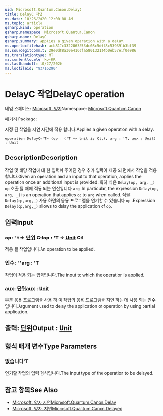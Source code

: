 ```yaml
---
uid: Microsoft.Quantum.Canon.DelayC
title: DelayC 작업
ms.date: 10/26/2020 12:00:00 AM
ms.topic: article
qsharp.kind: operation
qsharp.namespace: Microsoft.Quantum.Canon
qsharp.name: DelayC
qsharp.summary: Applies a given operation with a delay.
ms.openlocfilehash: acb817c3322063353dc08c5d6f8c539391b3bf39
ms.sourcegitcommit: 29e0d88a30e4166fa580132124b0eb57e1f0e986
ms.translationtype: MT
ms.contentlocale: ko-KR
ms.lasthandoff: 10/27/2020
ms.locfileid: "92716290"
---
```

# <a name="delayc-operation"></a><span data-ttu-id="ba062-102">DelayC 작업</span><span class="sxs-lookup"><span data-stu-id="ba062-102">DelayC operation</span></span>

<span data-ttu-id="ba062-103">네임 스페이스: [Microsoft. 양자](xref:Microsoft.Quantum.Canon)</span><span class="sxs-lookup"><span data-stu-id="ba062-103">Namespace: [Microsoft.Quantum.Canon](xref:Microsoft.Quantum.Canon)</span></span>

<span data-ttu-id="ba062-104">패키지 [](https://nuget.org/packages/)</span><span class="sxs-lookup"><span data-stu-id="ba062-104">Package: [](https://nuget.org/packages/)</span></span>


<span data-ttu-id="ba062-105">지정 된 작업을 지연 시간에 적용 합니다.</span><span class="sxs-lookup"><span data-stu-id="ba062-105">Applies a given operation with a delay.</span></span>

```qsharp
operation DelayC<'T> (op : ('T => Unit is Ctl), arg : 'T, aux : Unit) : Unit
```


## <a name="description"></a><span data-ttu-id="ba062-106">Description</span><span class="sxs-lookup"><span data-stu-id="ba062-106">Description</span></span>

<span data-ttu-id="ba062-107">작업 및 해당 작업에 대 한 입력이 주어진 경우 추가 입력이 제공 되 면에서 작업을 적용 합니다.</span><span class="sxs-lookup"><span data-stu-id="ba062-107">Given an operation and an input to that operation, applies the operation once an additional input is provided.</span></span>
<span data-ttu-id="ba062-108">특히 식은 `Delay(op, arg, _)` `op` 호출 될 때에 적용 되는 연산입니다 `arg` .</span><span class="sxs-lookup"><span data-stu-id="ba062-108">In particular, the expression `Delay(op, arg, _)` is an operation that applies `op` to `arg` when called.</span></span>
<span data-ttu-id="ba062-109">식을 `Delay(op,arg,_)` 사용 하면의 응용 프로그램을 연기할 수 있습니다 `op` .</span><span class="sxs-lookup"><span data-stu-id="ba062-109">Expression `Delay(op,arg,_)` allows to delay the application of `op`.</span></span>

## <a name="input"></a><span data-ttu-id="ba062-110">입력</span><span class="sxs-lookup"><span data-stu-id="ba062-110">Input</span></span>

### <a name="op--t--unit-ctl"></a><span data-ttu-id="ba062-111">op: ' t => [단위](xref:microsoft.quantum.lang-ref.unit) Ctl</span><span class="sxs-lookup"><span data-stu-id="ba062-111">op : 'T => [Unit](xref:microsoft.quantum.lang-ref.unit) Ctl</span></span>

<span data-ttu-id="ba062-112">적용 될 작업입니다.</span><span class="sxs-lookup"><span data-stu-id="ba062-112">An operation to be applied.</span></span>


### <a name="arg--t"></a><span data-ttu-id="ba062-113">인수: ' '</span><span class="sxs-lookup"><span data-stu-id="ba062-113">arg : 'T</span></span>

<span data-ttu-id="ba062-114">작업이 적용 되는 입력입니다.</span><span class="sxs-lookup"><span data-stu-id="ba062-114">The input to which the operation is applied.</span></span>


### <a name="aux--unit"></a><span data-ttu-id="ba062-115">aux: [단위](xref:microsoft.quantum.lang-ref.unit)</span><span class="sxs-lookup"><span data-stu-id="ba062-115">aux : [Unit](xref:microsoft.quantum.lang-ref.unit)</span></span>

<span data-ttu-id="ba062-116">부분 응용 프로그램을 사용 하 여 작업의 응용 프로그램을 지연 하는 데 사용 되는 인수입니다.</span><span class="sxs-lookup"><span data-stu-id="ba062-116">Argument used to delay the application of operation by using partial application.</span></span>



## <a name="output--unit"></a><span data-ttu-id="ba062-117">출력: [단위](xref:microsoft.quantum.lang-ref.unit)</span><span class="sxs-lookup"><span data-stu-id="ba062-117">Output : [Unit](xref:microsoft.quantum.lang-ref.unit)</span></span>



## <a name="type-parameters"></a><span data-ttu-id="ba062-118">형식 매개 변수</span><span class="sxs-lookup"><span data-stu-id="ba062-118">Type Parameters</span></span>

### <a name="t"></a><span data-ttu-id="ba062-119">없습니다</span><span class="sxs-lookup"><span data-stu-id="ba062-119">'T</span></span>

<span data-ttu-id="ba062-120">연기할 작업의 입력 형식입니다.</span><span class="sxs-lookup"><span data-stu-id="ba062-120">The input type of the operation to be delayed.</span></span>

## <a name="see-also"></a><span data-ttu-id="ba062-121">참고 항목</span><span class="sxs-lookup"><span data-stu-id="ba062-121">See Also</span></span>

- [<span data-ttu-id="ba062-122">Microsoft. 양자 지연</span><span class="sxs-lookup"><span data-stu-id="ba062-122">Microsoft.Quantum.Canon.Delay</span></span>](xref:Microsoft.Quantum.Canon.Delay)
- [<span data-ttu-id="ba062-123">Microsoft. 양자. 지연</span><span class="sxs-lookup"><span data-stu-id="ba062-123">Microsoft.Quantum.Canon.Delayed</span></span>](xref:Microsoft.Quantum.Canon.Delayed)